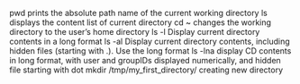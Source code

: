 pwd  prints the absolute path name of the current working directory
ls  displays the content list of current directory
cd ~ changes the working directory to the user’s home directory
ls -l Display current directory contents in a long format
ls -al Display current directory contents, including hidden files (starting with .). Use the long format
ls -lna display CD contents in long format, with user and groupIDs displayed numerically, and hidden file starting with dot
mkdir /tmp/my_first_directory/ creating new directory
